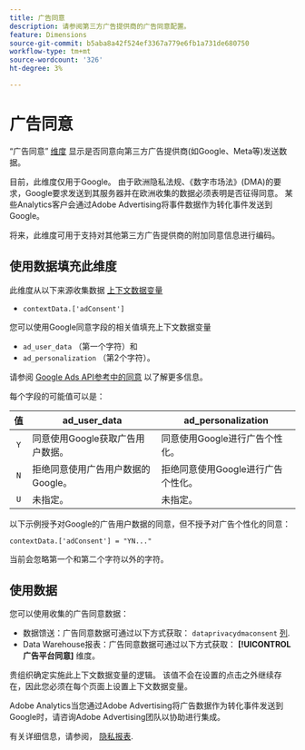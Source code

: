 ```yaml
---
title: 广告同意
description: 请参阅第三方广告提供商的广告同意配置。
feature: Dimensions
source-git-commit: b5aba8a42f524ef3367a779e6fb1a731de680750
workflow-type: tm+mt
source-wordcount: '326'
ht-degree: 3%

---
```


# 广告同意

“广告同意” [维度](overview.md) 显示是否同意向第三方广告提供商(如Google、Meta等)发送数据。

目前，此维度仅用于Google。 由于欧洲隐私法规、《数字市场法》(DMA)的要求，Google要求发送到其服务器并在欧洲收集的数据必须表明是否征得同意。 某些Analytics客户会通过Adobe Advertising将事件数据作为转化事件发送到Google。

将来，此维度可用于支持对其他第三方广告提供商的附加同意信息进行编码。

## 使用数据填充此维度

此维度从以下来源收集数据 [上下文数据变量](/help/implement/vars/page-vars/contextdata.md)

* `contextData.['adConsent']`

您可以使用Google同意字段的相关值填充上下文数据变量

* `ad_user_data` （第一个字符）和
* `ad_personalization` （第2个字符）。

请参阅 [Google Ads API参考中的同意](https://developers.google.com/google-ads/api/reference/rpc/v15/Consent) 以了解更多信息。

每个字段的可能值可以是：

| 值 | ad_user_data | ad_personalization |
|:-:|---|---|
| `Y` | 同意使用Google获取广告用户数据。 | 同意使用Google进行广告个性化。 |
| `N` | 拒绝同意使用广告用户数据的Google。 | 拒绝同意使用Google进行广告个性化。 |
| `U` | 未指定。 | 未指定。 |

以下示例授予对Google的广告用户数据的同意，但不授予对广告个性化的同意：

```
contextData.['adConsent'] = "YN..."
```

当前会忽略第一个和第二个字符以外的字符。

## 使用数据

您可以使用收集的广告同意数据：

* 数据馈送：广告同意数据可通过以下方式获取： `dataprivacydmaconsent` [列](/help/export/analytics-data-feed/c-df-contents/datafeeds-reference.md).
* Data Warehouse报表：广告同意数据可通过以下方式获取： **[!UICONTROL 广告平台同意]** 维度。


贵组织确定实施此上下文数据变量的逻辑。 该值不会在设置的点击之外继续存在，因此您必须在每个页面上设置上下文数据变量。

Adobe Analytics当您通过Adobe Advertising将广告数据作为转化事件发送到Google时，请咨询Adobe Advertising团队以协助进行集成。

有关详细信息，请参阅， [隐私报表](/help/admin/admin/c-manage-report-suites/c-edit-report-suites/privacy-reporting.md).
